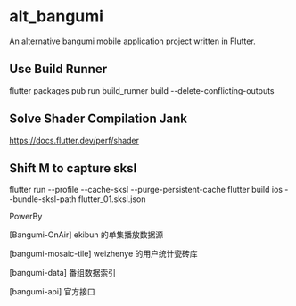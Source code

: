 # alt_bangumi
An alternative bangumi mobile application project written in Flutter.

## Use Build Runner
flutter packages pub run build_runner build --delete-conflicting-outputs

## Solve Shader Compilation Jank
https://docs.flutter.dev/perf/shader
## Shift M to capture sksl
flutter run --profile --cache-sksl --purge-persistent-cache
flutter build ios --bundle-sksl-path flutter_01.sksl.json

PowerBy

[Bangumi-OnAir] ekibun 的单集播放数据源

[bangumi-mosaic-tile] weizhenye 的用户统计瓷砖库

[bangumi-data] 番组数据索引

[bangumi-api] 官方接口
